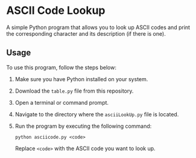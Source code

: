 # ASCII Code Lookup

A simple Python program that allows you to look up ASCII codes and print the corresponding character and its description (if there is one).

## Usage

To use this program, follow the steps below:

1. Make sure you have Python installed on your system.
2. Download the `table.py` file from this repository.
3. Open a terminal or command prompt.
4. Navigate to the directory where the `asciiLookUp.py` file is located.
5. Run the program by executing the following command:

    ```shell
    python asciicode.py <code>
    ```

    Replace `<code>` with the ASCII code you want to look up.